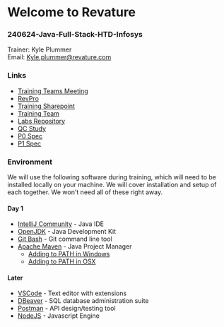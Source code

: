 # Welcome to Revature  
### 240624-Java-Full-Stack-HTD-Infosys  
Trainer: Kyle Plummer  
Email: Kyle.plummer@revature.com

### Links
 - [Training Teams Meeting](https://teams.microsoft.com/l/meetup-join/19%3ameeting_M2NjY2IwZjktZDNiMi00OWZlLWJkNjAtZTliNmI4YzExMmEw%40thread.v2/0?context=%7b%22Tid%22%3a%226b63e28a-a8f9-47b5-aa40-97e231215164%22%2c%22Oid%22%3a%2278c973cd-8e35-4076-84ef-13256beed44f%22%7d)
 - [RevPro](https://app.revature.com/)
 - [Training Sharepoint](https://revaturetech.sharepoint.com/sites/240624-Reston-JAVAFULLSTACK-HTDINFOS)
 - [Training Team](https://teams.microsoft.com/l/channel/19%3AWcDV9wfP5yiVFOGalRRKp97rssUT-yeRKNNP_oPSFes1%40thread.tacv2/240624-Reston-JAVAFULLSTACK-HTDINFOS?groupId=16982c99-d8b6-4aac-8253-22bd0bdf5cb1&tenantId=76955bbc-806c-4944-9c3a-c7c5692ecf8e&allowXTenantAccess=True&ngc=True)
 - [Labs Repository](https://github.com/240624-Java-Full-Stack-HTD-Infosys/Labs)
 - [QC Study](https://github.com/240624-Java-Full-Stack-HTD-Infosys/Notes/blob/main/QC%20Study/README.md)
 - [P0 Spec](https://github.com/240624-Java-Full-Stack-HTD-Infosys/Kyle-Plummer-P0)
 - [P1 Spec](https://github.com/240624-Java-Full-Stack-HTD-Infosys/.github/blob/main/profile/P1-spec.md)

### Environment
We will use the following software during training, which will need to be installed locally on your machine. We will cover installation and setup of each together. We won't need all of these right away.

#### Day 1
 - [IntelliJ Community](https://www.jetbrains.com/idea/download/#section=windows) - Java IDE
 - [OpenJDK](https://adoptium.net/temurin/releases/) - Java Development Kit
 - [Git Bash](https://git-scm.com/downloads) - Git command line tool
 - [Apache Maven](https://maven.apache.org/download.cgi) - Java Project Manager
   - [Adding to PATH in Windows](https://www.architectryan.com/2018/03/17/add-to-the-path-on-windows-10/)
   - [Adding to PATH in OSX](https://www.architectryan.com/2012/10/02/add-to-the-path-on-mac-os-x-mountain-lion/)

#### Later
 - [VSCode](https://code.visualstudio.com/download) - Text editor with extensions
 - [DBeaver](https://dbeaver.io/download/) - SQL database administration suite
 - [Postman](https://www.postman.com/downloads/) - API design/testing tool
 - [NodeJS](https://nodejs.org/en/download/) - Javascript Engine

